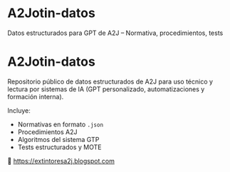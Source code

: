 # A2Jotin-datos
Datos estructurados para GPT de A2J – Normativa, procedimientos, tests
# A2Jotin-datos

Repositorio público de datos estructurados de A2J para uso técnico y lectura por sistemas de IA (GPT personalizado, automatizaciones y formación interna).

Incluye:
- Normativas en formato `.json`
- Procedimientos A2J
- Algoritmos del sistema GTP
- Tests estructurados y MOTE

🔗 https://extintoresa2j.blogspot.com
